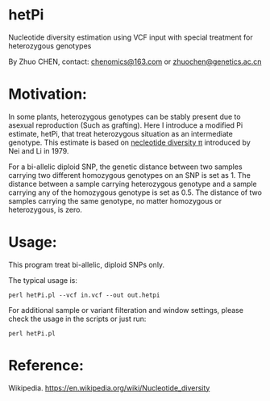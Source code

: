 # hetPi
Nucleotide diversity estimation using VCF input with special treatment for heterozygous genotypes

By Zhuo CHEN, contact: chenomics@163.com or zhuochen@genetics.ac.cn

# Motivation:

In some plants, heterozygous genotypes can be stably present due to asexual reproduction (Such as grafting). Here I introduce a modified Pi estimate, hetPi, that treat heterozygous situation as an intermediate genotype. This estimate is based on [necleotide diversity π](https://doi.org/10.1073/pnas.76.10.5269) introduced by Nei and Li in 1979.

For a bi-allelic diploid SNP, the genetic distance between two samples carrying two different homozygous genotypes on an SNP is set as 1. The distance between a sample carrying heterozygous genotype and a sample carrying any of the homozygous genotype is set as 0.5. The distance of two samples carrying the same genotype, no matter homozygous or heterozygous, is zero.

# Usage:

This program treat bi-allelic, diploid SNPs only.

The typical usage is:

`perl hetPi.pl --vcf in.vcf --out out.hetpi`

For additional sample or variant filteration and window settings, please check the usage in the scripts or just run:

`perl hetPi.pl`

# Reference:

Wikipedia. https://en.wikipedia.org/wiki/Nucleotide_diversity
